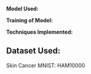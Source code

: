 **Model Used:**



**Training of Model:**



**Techniques Implemented:**



## Dataset Used:
Skin Cancer MNIST: HAM10000



